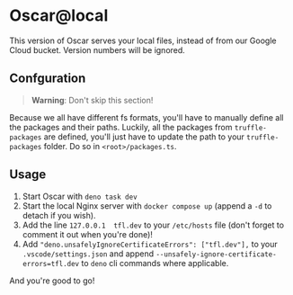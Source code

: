# Oscar@local
This version of Oscar serves your local files, instead of from our Google Cloud bucket. Version numbers will be ignored.

## Confguration
> **Warning**: Don't skip this section!  

Because we all have different fs formats, you'll have to manually define all the packages and their paths.
Luckily, all the packages from `truffle-packages` are defined, you'll just have to update the path to your `truffle-packages` folder. Do so in `<root>/packages.ts`.

## Usage
1. Start Oscar with `deno task dev`
2. Start the local Nginx server with `docker compose up` (append a `-d` to detach if you wish).
3. Add the line `127.0.0.1	tfl.dev` to your `/etc/hosts` file (don't forget to comment it out when you're done)!
4. Add `"deno.unsafelyIgnoreCertificateErrors": ["tfl.dev"],` to your `.vscode/settings.json` and append `--unsafely-ignore-certificate-errors=tfl.dev` to `deno` cli commands where applicable.  

And you're good to go!

